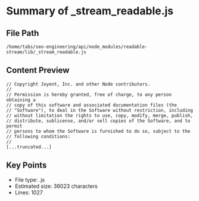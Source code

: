 # Summary of _stream_readable.js
  
## File Path
`/home/tabs/seo-engineering/api/node_modules/readable-stream/lib/_stream_readable.js`

## Content Preview
```
// Copyright Joyent, Inc. and other Node contributors.
//
// Permission is hereby granted, free of charge, to any person obtaining a
// copy of this software and associated documentation files (the
// "Software"), to deal in the Software without restriction, including
// without limitation the rights to use, copy, modify, merge, publish,
// distribute, sublicense, and/or sell copies of the Software, and to permit
// persons to whom the Software is furnished to do so, subject to the
// following conditions:
//
[...truncated...]
```

## Key Points
- File type: .js
- Estimated size: 36023 characters
- Lines: 1027
